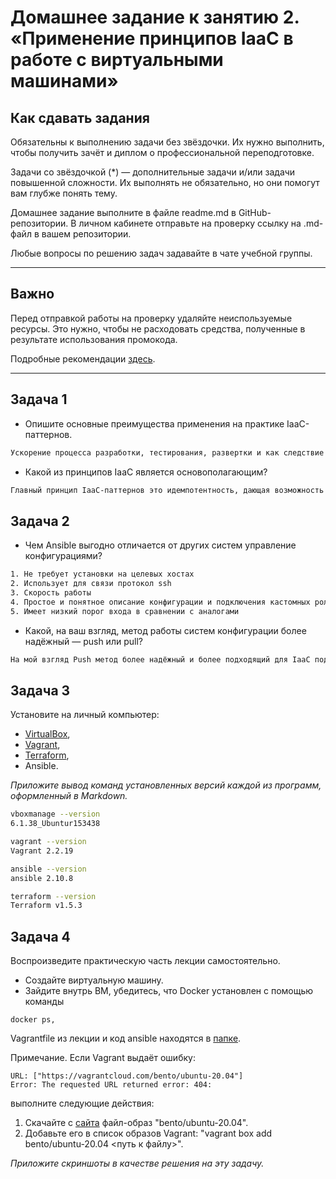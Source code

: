 
# Домашнее задание к занятию 2. «Применение принципов IaaC в работе с виртуальными машинами»

## Как сдавать задания

Обязательны к выполнению задачи без звёздочки. Их нужно выполнить, чтобы получить зачёт и диплом о профессиональной переподготовке.

Задачи со звёздочкой (*) — дополнительные задачи и/или задачи повышенной сложности. Их выполнять не обязательно, но они помогут вам глубже понять тему.

Домашнее задание выполните в файле readme.md в GitHub-репозитории. В личном кабинете отправьте на проверку ссылку на .md-файл в вашем репозитории.

Любые вопросы по решению задач задавайте в чате учебной группы.

---


## Важно

Перед отправкой работы на проверку удаляйте неиспользуемые ресурсы.
Это нужно, чтобы не расходовать средства, полученные в результате использования промокода.

Подробные рекомендации [здесь](https://github.com/netology-code/virt-homeworks/blob/virt-11/r/README.md).

---

## Задача 1

- Опишите основные преимущества применения на практике IaaC-паттернов.
```bash
Ускорение процесса разработки, тестирования, развертки и как следствие ускорение процесса вывода продукта на рынок. Что достигается за счет максимальной автоматизации перечисленных процессов и более стабильной конфигурации.
```

- Какой из принципов IaaC является основополагающим?
```bash
Главный принцип IaaC-паттернов это идемпотентность, дающая возможность развертывать и масштабировать среды, получая раз за разом идентичный результат.
```

## Задача 2

- Чем Ansible выгодно отличается от других систем управление конфигурациями?
```bash
1. Не требует установки на целевых хостах
2. Использует для связи протокол ssh
3. Скорость работы
4. Простое и понятное описание конфигурации и подключения кастомных ролей
5. Имеет низкий порог входа в сравнении с аналогами
```
- Какой, на ваш взгляд, метод работы систем конфигурации более надёжный — push или pull?
```bash
На мой взгляд Push метод более надёжный и более подходящий для IaaC подхода, в режиме Pull невозможно спрогнозировать применение конфигурации.
```

## Задача 3

Установите на личный компьютер:

- [VirtualBox](https://www.virtualbox.org/),
- [Vagrant](https://github.com/netology-code/devops-materials),
- [Terraform](https://github.com/netology-code/devops-materials/blob/master/README.md),
- Ansible.

*Приложите вывод команд установленных версий каждой из программ, оформленный в Markdown.*
```bash
vboxmanage --version
6.1.38_Ubuntur153438
```

```bash
vagrant --version
Vagrant 2.2.19
```

```bash
ansible --version
ansible 2.10.8
```

```bash
terraform --version
Terraform v1.5.3
```


## Задача 4 

Воспроизведите практическую часть лекции самостоятельно.

- Создайте виртуальную машину.
- Зайдите внутрь ВМ, убедитесь, что Docker установлен с помощью команды
```
docker ps,
```
Vagrantfile из лекции и код ansible находятся в [папке](https://github.com/netology-code/virt-homeworks/tree/virt-11/05-virt-02-iaac/src).

Примечание. Если Vagrant выдаёт ошибку:
```
URL: ["https://vagrantcloud.com/bento/ubuntu-20.04"]     
Error: The requested URL returned error: 404:
```

выполните следующие действия:

1. Скачайте с [сайта](https://app.vagrantup.com/bento/boxes/ubuntu-20.04) файл-образ "bento/ubuntu-20.04".
2. Добавьте его в список образов Vagrant: "vagrant box add bento/ubuntu-20.04 <путь к файлу>".

*Приложите скриншоты в качестве решения на эту задачу.*

